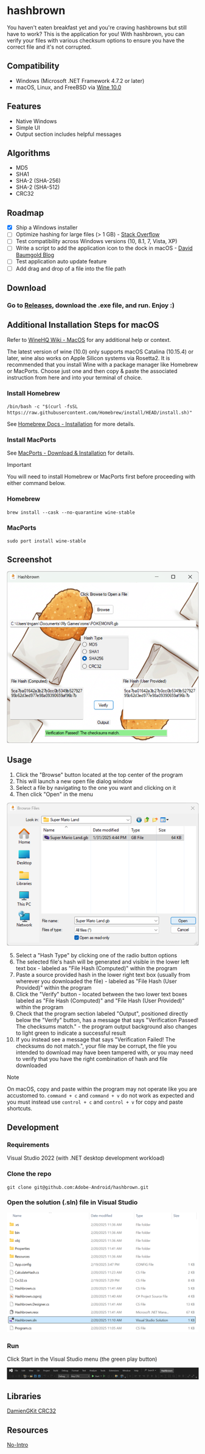 # hashbrown
You haven't eaten breakfast yet and you're craving hashbrowns but still have to work? This is the application for you! With hashbrown, you can verify your files with various checksum options to ensure you have the correct file and it's not corrupted.

## Compatibility
* Windows (Microsoft .NET Framework 4.7.2 or later)
* macOS, Linux, and FreeBSD via [Wine 10.0](https://www.winehq.org/)

## Features
* Native Windows
* Simple UI
* Output section includes helpful messages

## Algorithms
* MD5
* SHA1
* SHA-2 (SHA-256)
* SHA-2 (SHA-512)
* CRC32

## Roadmap
- [X] Ship a Windows installer
- [ ] Optimize hashing for large files (> 1 GB) - [Stack Overflow](https://stackoverflow.com/questions/1177607/what-is-the-fastest-way-to-create-a-checksum-for-large-files-in-c-sharp)
- [ ] Test compatibility across Windows versions (10, 8.1, 7, Vista, XP)
- [ ] Write a script to add the application icon to the dock in macOS - [David Baumgold Blog](https://www.davidbaumgold.com/tutorials/wine-mac/#making-a-dock-icon)
- [ ] Test application auto update feature
- [ ] Add drag and drop of a file into the file path

## Download

### Go to [Releases](https://github.com/Adobe-Android/hashbrown/releases), download the .exe file, and run. Enjoy :)

## Additional Installation Steps for macOS
Refer to [WineHQ Wiki - MacOS](https://gitlab.winehq.org/wine/wine/-/wikis/MacOS) for any additional help or context.

The latest version of wine (10.0) only supports macOS Catalina (10.15.4) or later, wine also works on Apple Silicon systems via Rosetta2.
It is recommended that you install Wine with a package manager like Homebrew or MacPorts.
Choose just one and then copy & paste the associated instruction from here and into your terminal of choice.

### Install Homebrew
```
/bin/bash -c "$(curl -fsSL https://raw.githubusercontent.com/Homebrew/install/HEAD/install.sh)"
```
See [Homebrew Docs - Installation](https://docs.brew.sh/Installation) for more details.

### Install MacPorts
See [MacPorts - Download & Installation](https://www.macports.org/install.php) for details.

> [!IMPORTANT]
> You will need to install Homebrew or MacPorts first before proceeding with either command below.

### Homebrew
```
brew install --cask --no-quarantine wine-stable
```

### MacPorts
```
sudo port install wine-stable
```

## Screenshot
![Hashbrown.exe](screenshots/hashbrown-screenshot.png)

## Usage
1. Click the "Browse" button located at the top center of the program
2. This will launch a new open file dialog window
3. Select a file by navigating to the one you want and clicking on it
4. Then click "Open" in the menu

![Hashbrown.exe Open File Dialog Window](screenshots/hashbrown-open-file-dialog.png)

5. Select a "Hash Type" by clicking one of the radio button options
6. The selected file's hash will be generated and visible in the lower left text box - labeled as "File Hash (Computed)" within the program
7. Paste a source provided hash in the lower right text box (usually from wherever you downloaded the file) - labeled as "File Hash (User Provided)" within the program
8. Click the "Verify" button - located between the two lower text boxes labeled as "File Hash (Computed)" and "File Hash (User Provided)" within the program
9. Check that the program section labeled "Output", positioned directly below the "Verify" button, has a message that says "Verification Passed! The checksums match." - the program output background also changes to light green to indicate a successful result
10. If you instead see a message that says "Verification Failed! The checksums do not match.", your file may be corrupt, the file you intended to download may have been tampered with, or you may need to verify that you have the right combination of hash and file downloaded

> [!NOTE]
> On macOS, copy and paste within the program may not operate like you are accustomed to.
> `command + c` and `command + v` do not work as expected and you must instead use `control + c` and `control + v` for copy and paste shortcuts.

## Development

### Requirements
Visual Studio 2022 (with .NET desktop development workload)

### Clone the repo
```
git clone git@github.com:Adobe-Android/hashbrown.git
```
### Open the solution (.sln) file in Visual Studio
![Visual Studio solution shown in File Explorer](screenshots/hashbrown-sln.png)

### Run
Click Start in the Visual Studio menu (the green play button)

![Visual Studio menu](screenshots/vs-menu.png)

## Libraries
[DamienGKit CRC32](https://github.com/damieng/DamienGKit/blob/master/CSharp/DamienG.Library/Security/Cryptography/Crc32.cs)

## Resources
[No-Intro](https://datomatic.no-intro.org/index.php)

